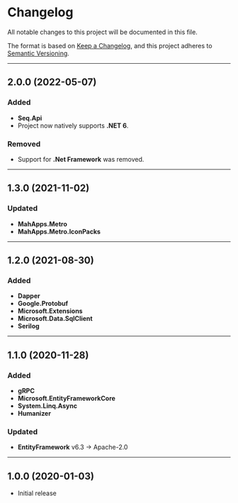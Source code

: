 # Changelog

All notable changes to this project will be documented in this file.

The format is based on [Keep a Changelog](https://keepachangelog.com/en/1.0.0/), and this project adheres to [Semantic Versioning](https://semver.org/spec/v2.0.0.html).
___

## 2.0.0 (2022-05-07)

### Added

- **Seq.Api**
- Project now natively supports **.NET 6**.

### Removed

- Support for **.Net Framework** was removed.
___

## 1.3.0 (2021-11-02)

### Updated

- **MahApps.Metro**
- **MahApps.Metro.IconPacks**
___

## 1.2.0 (2021-08-30)

### Added

- **Dapper**
- **Google.Protobuf**
- **Microsoft.Extensions**
- **Microsoft.Data.SqlClient**
- **Serilog**
___

## 1.1.0 (2020-11-28)

### Added

- **gRPC**
- **Microsoft.EntityFrameworkCore**
- **System.Linq.Async**
- **Humanizer**

### Updated

- **EntityFramework** v6.3 → Apache-2.0
___

## 1.0.0 (2020-01-03)

- Initial release